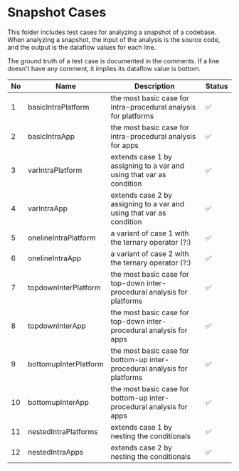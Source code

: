 # Snapshot Cases

This folder includes test cases for analyzing a snapshot of a codebase. When analyzing a snapshot, the input of the analysis is the source code, and the output is the dataflow values for each line.

The ground truth of a test case is documented in the comments. If a line doesn't have any comment, it implies its dataflow value is bottom.

| No  | Name | Description | Status |
| ------------- | ------------- | ------------- | ------------- |
| 1  | basicIntraPlatform  | the most basic case for intra-procedural analysis for platforms | :white_check_mark:
| 2  | basicIntraApp  | the most basic case for intra-procedural analysis for apps | :white_check_mark:
| 3  | varIntraPlatform  | extends case 1 by assigning to a var and using that var as condition | :white_check_mark:
| 4  | varIntraApp  | extends case 2 by assigning to a var and using that var as condition | :white_check_mark:
| 5  | onelineIntraPlatform  | a variant of case 1 with the ternary operator (?:) | :white_check_mark:
| 6  | onelineIntraApp  | a variant of case 2 with the ternary operator (?:) | :white_check_mark:
| 7  | topdownInterPlatform  | the most basic case for top-down inter-procedural analysis for platforms | :white_check_mark:
| 8  | topdownInterApp  | the most basic case for top-down inter-procedural analysis for apps | :white_check_mark:
| 9  | bottomupInterPlatform  | the most basic case for bottom-up inter-procedural analysis for platforms | :white_check_mark:
| 10  | bottomupInterApp  | the most basic case for bottom-up inter-procedural analysis for apps | :white_check_mark:
| 11  | nestedIntraPlatforms  | extends case 1 by nesting the conditionals | :white_check_mark:
| 12 | nestedIntraApps  | extends case 2 by nesting the conditionals | :white_check_mark:



